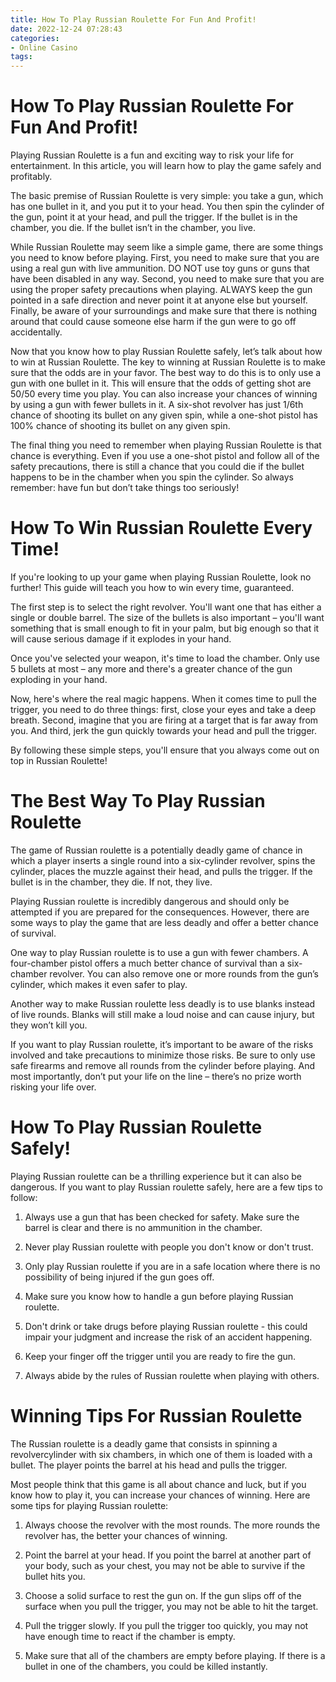 ```yaml
---
title: How To Play Russian Roulette For Fun And Profit!
date: 2022-12-24 07:28:43
categories:
- Online Casino
tags:
---
```



#  How To Play Russian Roulette For Fun And Profit!

Playing Russian Roulette is a fun and exciting way to risk your life for entertainment. In this article, you will learn how to play the game safely and profitably.

The basic premise of Russian Roulette is very simple: you take a gun, which has one bullet in it, and you put it to your head. You then spin the cylinder of the gun, point it at your head, and pull the trigger. If the bullet is in the chamber, you die. If the bullet isn’t in the chamber, you live.

While Russian Roulette may seem like a simple game, there are some things you need to know before playing. First, you need to make sure that you are using a real gun with live ammunition. DO NOT use toy guns or guns that have been disabled in any way. Second, you need to make sure that you are using the proper safety precautions when playing. ALWAYS keep the gun pointed in a safe direction and never point it at anyone else but yourself. Finally, be aware of your surroundings and make sure that there is nothing around that could cause someone else harm if the gun were to go off accidentally.

Now that you know how to play Russian Roulette safely, let’s talk about how to win at Russian Roulette. The key to winning at Russian Roulette is to make sure that the odds are in your favor. The best way to do this is to only use a gun with one bullet in it. This will ensure that the odds of getting shot are 50/50 every time you play. You can also increase your chances of winning by using a gun with fewer bullets in it. A six-shot revolver has just 1/6th chance of shooting its bullet on any given spin, while a one-shot pistol has 100% chance of shooting its bullet on any given spin.

The final thing you need to remember when playing Russian Roulette is that chance is everything. Even if you use a one-shot pistol and follow all of the safety precautions, there is still a chance that you could die if the bullet happens to be in the chamber when you spin the cylinder. So always remember: have fun but don’t take things too seriously!

#  How To Win Russian Roulette Every Time!

If you're looking to up your game when playing Russian Roulette, look no further! This guide will teach you how to win every time, guaranteed.

The first step is to select the right revolver. You'll want one that has either a single or double barrel. The size of the bullets is also important – you'll want something that is small enough to fit in your palm, but big enough so that it will cause serious damage if it explodes in your hand.

Once you've selected your weapon, it's time to load the chamber. Only use 5 bullets at most – any more and there's a greater chance of the gun exploding in your hand.

Now, here's where the real magic happens. When it comes time to pull the trigger, you need to do three things: first, close your eyes and take a deep breath. Second, imagine that you are firing at a target that is far away from you. And third, jerk the gun quickly towards your head and pull the trigger.

By following these simple steps, you'll ensure that you always come out on top in Russian Roulette!

#  The Best Way To Play Russian Roulette

The game of Russian roulette is a potentially deadly game of chance in which a player inserts a single round into a six-cylinder revolver, spins the cylinder, places the muzzle against their head, and pulls the trigger. If the bullet is in the chamber, they die. If not, they live.

Playing Russian roulette is incredibly dangerous and should only be attempted if you are prepared for the consequences. However, there are some ways to play the game that are less deadly and offer a better chance of survival.

One way to play Russian roulette is to use a gun with fewer chambers. A four-chamber pistol offers a much better chance of survival than a six-chamber revolver. You can also remove one or more rounds from the gun’s cylinder, which makes it even safer to play.

Another way to make Russian roulette less deadly is to use blanks instead of live rounds. Blanks will still make a loud noise and can cause injury, but they won’t kill you.

If you want to play Russian roulette, it’s important to be aware of the risks involved and take precautions to minimize those risks. Be sure to only use safe firearms and remove all rounds from the cylinder before playing. And most importantly, don’t put your life on the line – there’s no prize worth risking your life over.

#  How To Play Russian Roulette Safely!

Playing Russian roulette can be a thrilling experience but it can also be dangerous. If you want to play Russian roulette safely, here are a few tips to follow:

1. Always use a gun that has been checked for safety. Make sure the barrel is clear and there is no ammunition in the chamber.

2. Never play Russian roulette with people you don't know or don't trust.

3. Only play Russian roulette if you are in a safe location where there is no possibility of being injured if the gun goes off.

4. Make sure you know how to handle a gun before playing Russian roulette.

5. Don't drink or take drugs before playing Russian roulette - this could impair your judgment and increase the risk of an accident happening.

6. Keep your finger off the trigger until you are ready to fire the gun.

7. Always abide by the rules of Russian roulette when playing with others.

#  Winning Tips For Russian Roulette

The Russian roulette is a deadly game that consists in spinning a revolvercylinder with six chambers, in which one of them is loaded with a bullet. The player points the barrel at his head and pulls the trigger.

Most people think that this game is all about chance and luck, but if you know how to play it, you can increase your chances of winning. Here are some tips for playing Russian roulette:

1. Always choose the revolver with the most rounds. The more rounds the revolver has, the better your chances of winning.

2. Point the barrel at your head. If you point the barrel at another part of your body, such as your chest, you may not be able to survive if the bullet hits you.

3. Choose a solid surface to rest the gun on. If the gun slips off of the surface when you pull the trigger, you may not be able to hit the target.

4. Pull the trigger slowly. If you pull the trigger too quickly, you may not have enough time to react if the chamber is empty.

5. Make sure that all of the chambers are empty before playing. If there is a bullet in one of the chambers, you could be killed instantly.